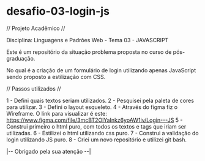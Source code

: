 # desafio-03-login-js
// Projeto Acadêmico //

Disciplina: Linguagens e Padrões Web - Tema 03 - JAVASCRIPT

Este é um repositório da situação problema proposta no curso de pós-graduação.

No qual é a criação de um formulário de login utilizando apenas JavaScript sendo proposto a estilização com CSS.

// Passos utilizados // 

1 - Defini quais textos seriam utilizados.
2 - Pesquisei pela paleta de cores para utilizar.
3 - Defini o layout esqueleto.
4 - Através do figma fiz o Wireframe.
O link para visualizar é este: https://www.figma.com/file/3mcBT2OlYaInkz6yoAW1iv/Login---JS
5 - Construi primeiro o html puro, com todos os textos e tags que iriam ser utilizadas.
6 - Estilizei o html utilizando css puro.
7 - Construi a validação do login utilizando JS puro.
8 - Criei um novo repositório e utilizei git bash.

|-- Obrigado pela sua atenção --|
